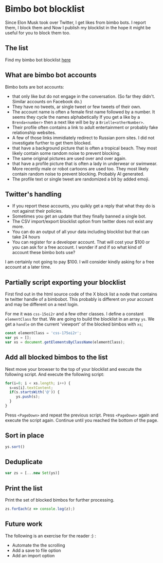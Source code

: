 # Bimbo bot blocklist

Since Elon Musk took over Twitter, I get likes from bimbo bots. I report them, I block them and Now I publish my blocklist in the hope it might be useful for you to block them too. 

## The list

Find my bimbo bot blocklist [here](./bimbobotblocklist.csv)

## What are bimbo bot accounts

Bimbo bots are bot accounts:

* that only like but do not engage in the conversation. (So far they didn't. Similar accounts on Facebook do.)
* They have no tweets, ar single tweet or few tweets of their own. 
* The account name is often a female first name followed by a number. It seems they cycle the names alphabetically
  If you get a like by a `Brenda<number>` then a next like will be by a `Brielle<otherNumber>`.
* Their profile often contains a link to adult entertainment or probably fake relationship websites.
* A few of those links immidiately redirect to Russian porn sites. I did not investigate further to get them blocked.
* that have a background picture that is often a tropical beach. They most likely contain some random noise to prevent blocking.
* The same original pictures are used over and over again.
* that have a profile picture that is often a lady in underwear or swimwear. More recently male or robot cartoons are used too.
  They most likely contain random noise to prevent blocking. Probably AI generated.
* The profile text or single tweet are randomized a bit by added emoji.


## Twitter's handling

* If you report these accounts, you quikly get a reply that what they do is not against their policies.
* Sometimes you get an update that they finally banned a single bot.
* The CSV import/export blocklist option from twitter does not exist any more.
* You can do an output of all your data including blocklist but that can take 24 hours
* You can register for a developer account. That will cost your $100 or you can ask for a free account.
  I wonder if and if so what kind of account these bimbo bots use?

I am certainly not going to pay $100. I will consider kindly asking for a free account at a later time. 

## Partially script  exporting your blocklist

First find out in the html source code of the X block list a node that contains te twitter handle of a bimbobot.
This probably is different on your account and may be different on a next login.

For me it was `css-15oi2r` and a few other classes.
I define a constant `elementClass` for that. We are going to build the blocklist in an array `ys`.
We get a `handle` on the current 'viewport' of the blocked bimbos with `xs`;

```JavaScript
const elementClass = 'css-175oi2r';
var ys = [];
var xs = document.getElementsByClassName(elementClass);

```

## Add all blocked bimbos to the list

Next move your browser to the top of your blocklist and execute the following script.
And execute the following script:


```JavaScript
for(i=0; i < xs.length; i++) {
  s=xs[i].textContent; 
  if(s.startsWith('@')) {
     ys.push(s);
  }
}
```

Press `<PageDown>` and repeat the previous script. Press `<PageDown>` again and execute the script again. Continue until you reached the bottom of the page.


## Sort in place

```JavaScript
ys.sort()

```

## Deduplicate

```JavaScript
var zs = [...new Set(ys)]
```

## Print the list

Print the set of blocked bimbos for further processing.

```JavaScript
zs.forEach(z => console.log(z);)
```

## Future work

The following is an exercise for the reader :) :

* Automate the the scrolling
* Add a save to file option
* Add an import option


